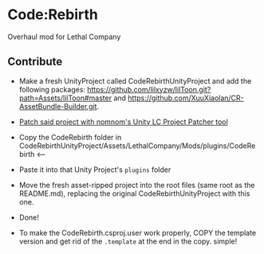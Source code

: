 # Code:Rebirth

Overhaul mod for Lethal Company

## Contribute

- Make a fresh UnityProject called CodeRebirthUnityProject and add the following packages: <https://github.com/lilxyzw/lilToon.git?path=Assets/lilToon#master> and <https://github.com/XuuXiaolan/CR-AssetBundle-Builder.git>.
- [Patch said project with nomnom's Unity LC Project Patcher tool](https://github.com/nomnomab/unity-lc-project-patcher)
- Copy the CodeRebirth folder in CodeRebirthUnityProject/Assets/LethalCompany/Mods/plugins/CodeRebirth <--
- Paste it into that Unity Project's `plugins` folder
- Move the fresh asset-ripped project into the root files (same root as the README.md), replacing the original CodeRebirthUnityProject with this one.
- Done!

- To make the CodeRebirth.csproj.user work properly, COPY the template version and get rid of the `.template` at the end in the copy. simple!